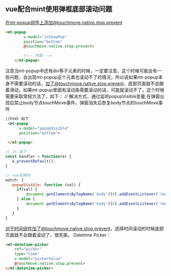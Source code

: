 ## vue配合mint使用弹框底部滚动问题


在mt-popup组件上添加@touchmove.native.stop.prevent
```html
<mt-popup
        v-model="isShowPop"
        position="bottom"
        @touchmove.native.stop.prevent> 

        <!-- 内容 -->
    </mt-popup>

```

注意当mt-popup中还有div等子元素的时候，一定要注意，这个时候可能会有一些问题，会出现mt-popup这个元素也滚动不了的情况，所以说如果mt-popup本身不需要滚动的话，加了@touchmove.native.stop.prevent，底部页面就不会跟着滑动，如果mt-popup里面有滚动条需要滚动的话，可能就滚动不了，这个时候需要采取常规方法了，如下：
// 解决方式，通过监听popupVisible变量,在弹窗出现后禁止body节点touchMove事件，弹窗消失后恢复body节点的touchMove事件 

```html
//html 如下
 <mt-popup
      v-model="popupVisible"
      position="bottom">
      ...
 </mt-popup>
 ```
 ```js
// js 如下
const handler = function(e) {
    e.preventDefault();
}

// vue实例内
watch: {
    popupVisible: function (val) {
      if(val) {
          document.getElementsByTagName('body')[0].addEventListener('touchmove', this.handler, { passive: false });
      } else {
          document.getElementsByTagName('body')[0].addEventListener('touchmove', this.handler, { passive: false });
      }
    }
} 

```

对于时间组件加了@touchmove.native.stop.prevent，选择时间滚动的时候底部页面就不会跟着滚动了，很完美。
Datetime Picker：
```html
<mt-datetime-picker
    ref="picker"
    type="time"
    v-model="pickerValue"
    @touchmove.native.stop.prevent>
</mt-datetime-picker>
```
